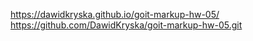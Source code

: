 https://dawidkryska.github.io/goit-markup-hw-05/
https://github.com/DawidKryska/goit-markup-hw-05.git

